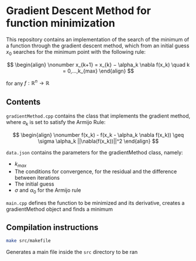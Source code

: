 # Gradient Descent Method for function minimization

This repository contains an implementation of the search of the minimum of a function through the gradient descent method, which from an initial guess $x_0$ searches for the minimum point with the following rule:

$$
\begin{align}
\nonumber
x_{k+1} = x_{k} − \alpha_k \nabla f(x_k) \quad k = 0,...,k_{max}
\end{align}
$$

for any $f : \mathbb{R}^n \rightarrow \mathbb{R}$


## Contents

`gradientMethod.cpp` contains the class that implements the gradient method, where $a_k$ is set to satisfy the Armijo Rule:

$$
\begin{align}
\nonumber
f(x_k) - f(x_k - \alpha_k \nabla f(x_k)) \geq \sigma \alpha_k ||\nabla(f(x_k))||^2
\end{align}
$$

`data.json` contains the parameters for the gradientMethod class, namely:
- $k_{max}$
- The conditions for convergence, for the residual and the difference between iterations
- The initial guess
- $\sigma$ and $\alpha_0$ for the Armijo rule


`main.cpp` defines the function to be minimized and its derivative, creates a gradientMethod object and finds a minimum

## Compilation instructions

```bash 
make src/makefile 
``` 
Generates a main file inside the `src` directory to be ran
